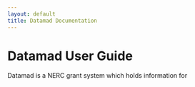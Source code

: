 ```yaml
---
layout: default
title: Datamad Documentation
---
```

# Datamad User Guide

Datamad is a NERC grant system which holds information for 